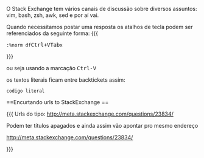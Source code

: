 O Stack Exchange tem vários canais de discussão
sobre diversos assuntos: vim, bash, zsh, awk, sed
e por aí vai.

Quando necessitamos postar uma resposta os atalhos de tecla
podem ser referenciados da seguinte forma:
{{{

`:%norm df`<kbd>Ctrl+V</kbd><kbd>Tab</kbd>`x`

}}}

ou seja usando a marcação <kbd> Ctrl-V </kbd>

os textos literais ficam entre backtickets assim:

``` codigo literal ```

==Encurtando urls to StackExchange ==

{{{
Urls do tipo:
http://meta.stackexchange.com/questions/23834/

Podem ter títulos apagados e ainda assim vão apontar pro mesmo endereço

http://meta.stackexchange.com/questions/23834/

}}}
